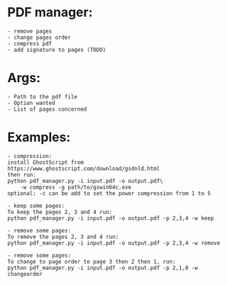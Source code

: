 # PDF manager:
    - remove pages
    - change pages order
    - compress pdf
    - add signature to pages (TODO)

# Args:
    - Path to the pdf file
    - Option wanted
    - List of pages concerned


# Examples:
    - compression:
    install GhostScript from https://www.ghostscript.com/download/gsdnld.html
    then run:
    python pdf_manager.py -i input.pdf -o output.pdf\
        -w compress -g path/to/gswin64c.exe
    optional: -c can be add to set the power compression from 1 to 5

    - keep some pages:
    To keep the pages 2, 3 and 4 run:
    python pdf_manager.py -i input.pdf -o output.pdf -p 2,3,4 -w keep

    - remove some pages:
    To remove the pages 2, 3 and 4 run:
    python pdf_manager.py -i input.pdf -o output.pdf -p 2,3,4 -w remove

    - remove some pages:
    To change to page order to page 3 then 2 then 1, run:
    python pdf_manager.py -i input.pdf -o output.pdf -p 2,1,0 -w changeorder